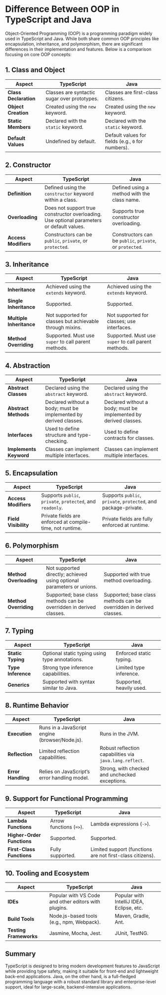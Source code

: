 # Difference Between OOP in TypeScript and Java

Object-Oriented Programming (OOP) is a programming paradigm widely used in TypeScript and Java. While both share common OOP principles like encapsulation, inheritance, and polymorphism, there are significant differences in their implementation and features. Below is a comparison focusing on core OOP concepts:

## 1. **Class and Object**

| Aspect                 | TypeScript                               | Java                                   |
|------------------------|------------------------------------------|----------------------------------------|
| **Class Declaration**  | Classes are syntactic sugar over prototypes. | Classes are first-class citizens.     |
| **Object Creation**    | Created using the `new` keyword.         | Created using the `new` keyword.       |
| **Static Members**     | Declared with the `static` keyword.      | Declared with the `static` keyword.    |
| **Default Values**     | Undefined by default.                   | Default values for fields (e.g., `0` for numbers). |

## 2. **Constructor**

| Aspect                 | TypeScript                               | Java                                   |
|------------------------|------------------------------------------|----------------------------------------|
| **Definition**         | Defined using the `constructor` keyword within a class. | Defined using a method with the class name. |
| **Overloading**        | Does not support true constructor overloading. Use optional parameters or default values. | Supports true constructor overloading. |
| **Access Modifiers**   | Constructors can be `public`, `private`, or `protected`. | Constructors can be `public`, `private`, or `protected`. |

## 3. **Inheritance**

| Aspect                 | TypeScript                               | Java                                   |
|------------------------|------------------------------------------|----------------------------------------|
| **Inheritance**        | Achieved using the `extends` keyword.    | Achieved using the `extends` keyword.  |
| **Single Inheritance** | Supported.                              | Supported.                             |
| **Multiple Inheritance** | Not supported for classes but achievable through mixins. | Not supported for classes; use interfaces. |
| **Method Overriding**  | Supported. Must use `super` to call parent methods. | Supported. Must use `super` to call parent methods. |

## 4. **Abstraction**

| Aspect                 | TypeScript                               | Java                                   |
|------------------------|------------------------------------------|----------------------------------------|
| **Abstract Classes**   | Declared using the `abstract` keyword.   | Declared using the `abstract` keyword. |
| **Abstract Methods**   | Declared without a body; must be implemented by derived classes. | Declared without a body; must be implemented by derived classes. |
| **Interfaces**         | Used to define structure and type-checking. | Used to define contracts for classes. |
| **Implements Keyword** | Classes can implement multiple interfaces. | Classes can implement multiple interfaces. |

## 5. **Encapsulation**

| Aspect                 | TypeScript                               | Java                                   |
|------------------------|------------------------------------------|----------------------------------------|
| **Access Modifiers**   | Supports `public`, `private`, `protected`, and `readonly`. | Supports `public`, `private`, `protected`, and package-private. |
| **Field Visibility**   | Private fields are enforced at compile-time, not runtime. | Private fields are fully enforced at runtime. |

## 6. **Polymorphism**

| Aspect                 | TypeScript                               | Java                                   |
|------------------------|------------------------------------------|----------------------------------------|
| **Method Overloading** | Not supported directly; achieved using optional parameters or unions. | Supported with true method overloading. |
| **Method Overriding**  | Supported; base class methods can be overridden in derived classes. | Supported; base class methods can be overridden in derived classes. |

## 7. **Typing**

| Aspect                 | TypeScript                               | Java                                   |
|------------------------|------------------------------------------|----------------------------------------|
| **Static Typing**      | Optional static typing using type annotations. | Enforced static typing.               |
| **Type Inference**     | Strong type inference capabilities.      | Limited type inference.               |
| **Generics**           | Supported with syntax similar to Java.  | Supported, heavily used.              |

## 8. **Runtime Behavior**

| Aspect                 | TypeScript                               | Java                                   |
|------------------------|------------------------------------------|----------------------------------------|
| **Execution**          | Runs in a JavaScript engine (browser/Node.js). | Runs in the JVM.                      |
| **Reflection**         | Limited reflection capabilities.         | Robust reflection capabilities via `java.lang.reflect`. |
| **Error Handling**     | Relies on JavaScript’s error handling model. | Strong, with checked and unchecked exceptions. |

## 9. **Support for Functional Programming**

| Aspect                 | TypeScript                               | Java                                   |
|------------------------|------------------------------------------|----------------------------------------|
| **Lambda Functions**   | Arrow functions (`=>`).                 | Lambda expressions (`->`).            |
| **Higher-Order Functions** | Supported.                           | Supported.                            |
| **First-Class Functions** | Fully supported.                      | Limited support (functions are not first-class citizens). |

## 10. **Tooling and Ecosystem**

| Aspect                 | TypeScript                               | Java                                   |
|------------------------|------------------------------------------|----------------------------------------|
| **IDEs**               | Popular with VS Code and other editors with plugins. | Popular with IntelliJ IDEA, Eclipse, etc. |
| **Build Tools**        | Node.js-based tools (e.g., npm, Webpack). | Maven, Gradle, Ant.                   |
| **Testing Frameworks** | Jasmine, Mocha, Jest.                   | JUnit, TestNG.                        |

## Summary

TypeScript is designed to bring modern development features to JavaScript while providing type safety, making it suitable for front-end and lightweight back-end applications. Java, on the other hand, is a full-fledged programming language with a robust standard library and enterprise-level support, ideal for large-scale, backend-intensive applications.

